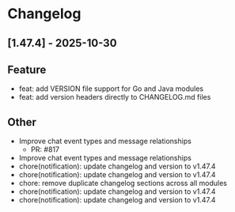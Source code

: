 # Changelog

## [1.47.4] - 2025-10-30

## Feature

- feat: add VERSION file support for Go and Java modules
- feat: add version headers directly to CHANGELOG.md files

## Other

- Improve chat event types and message relationships
   - PR: #817
- Improve chat event types and message relationships
- chore(notification): update changelog and version to v1.47.4
- chore(notification): update changelog and version to v1.47.4
- chore: remove duplicate changelog sections across all modules
- chore(notification): update changelog and version to v1.47.4
- chore(notification): update changelog and version to v1.47.4

